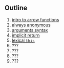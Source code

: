 ## Outline

1. [intro to arrow functions](/#/1)
1. [always anonymous](/#/1)
1. [arguments syntax](/#/1)
1. [implicit return](/#/3)
1. [lexical `this`](/#/4)
1. ???
1. ???
1. ???
1. ???